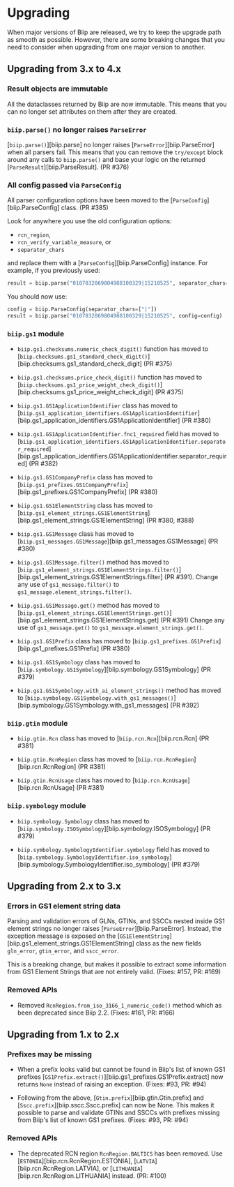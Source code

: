 # Upgrading

When major versions of Biip are released, we try to keep the upgrade path as
smooth as possible. However, there are some breaking changes that you need to
consider when upgrading from one major version to another.

## Upgrading from 3.x to 4.x

### Result objects are immutable

All the dataclasses returned by Biip are now immutable. This means that you can
no longer set attributes on them after they are created.

### `biip.parse()` no longer raises `ParseError`

[`biip.parse()`][biip.parse] no longer raises [`ParseError`][biip.ParseError]
when all parsers fail. This means that you can remove the `try/except` block
around any calls to `biip.parse()` and base your logic on the returned
[`ParseResult`][biip.ParseResult]. (PR #376)

### All config passed via `ParseConfig`

All parser configuration options have been moved to the
[`ParseConfig`][biip.ParseConfig] class. (PR #385)

Look for anywhere you use the old configuration options:

- `rcn_region`,
- `rcn_verify_variable_measure`, or
- `separator_chars`

and replace them with a [`ParseConfig`][biip.ParseConfig] instance.
For example, if you previously used:

```python
result = biip.parse("0107032069804988100329|15210525", separator_chars=["|"])
```

You should now use:

```python
config = biip.ParseConfig(separator_chars=["|"])
result = biip.parse("0107032069804988100329|15210525", config=config)
```

### `biip.gs1` module

- `biip.gs1.checksums.numeric_check_digit()` function has moved to
  [`biip.checksums.gs1_standard_check_digit()`][biip.checksums.gs1_standard_check_digit]
  (PR #375)

- `biip.gs1.checksums.price_check_digit()` function has moved to
  [`biip.checksums.gs1_price_weight_check_digit()`][biip.checksums.gs1_price_weight_check_digit]
  (PR #375)

- `biip.gs1.GS1ApplicationIdentifier` class has moved to
  [`biip.gs1_application_identifiers.GS1ApplicationIdentifier`][biip.gs1_application_identifiers.GS1ApplicationIdentifier]
  (PR #380)

- `biip.gs1.GS1ApplicationIdentifier.fnc1_required` field has moved to
  [`biip.gs1_application_identifiers.GS1ApplicationIdentifier.separator_required`][biip.gs1_application_identifiers.GS1ApplicationIdentifier.separator_required]
  (PR #382)

- `biip.gs1.GS1CompanyPrefix` class has moved to
  [`biip.gs1_prefixes.GS1CompanyPrefix`][biip.gs1_prefixes.GS1CompanyPrefix]
  (PR #380)

- `biip.gs1.GS1ElementString` class has moved to
  [`biip.gs1_element_strings.GS1ElementString`][biip.gs1_element_strings.GS1ElementString]
  (PR #380, #388)

- `biip.gs1.GS1Message` class has moved to
  [`biip.gs1_messages.GS1Message`][biip.gs1_messages.GS1Message]
  (PR #380)

- `biip.gs1.GS1Message.filter()` method has moved to
  [`biip.gs1_element_strings.GS1ElementStrings.filter()`][biip.gs1_element_strings.GS1ElementStrings.filter]
  (PR #391).
  Change any use of `gs1_message.filter()` to
  `gs1_message.element_strings.filter()`.

- `biip.gs1.GS1Message.get()` method has moved to
  [`biip.gs1_element_strings.GS1ElementStrings.get()`][biip.gs1_element_strings.GS1ElementStrings.get]
  (PR #391)
  Change any use of `gs1_message.get()` to `gs1_message.element_strings.get()`.

- `biip.gs1.GS1Prefix` class has moved to
  [`biip.gs1_prefixes.GS1Prefix`][biip.gs1_prefixes.GS1Prefix]
  (PR #380)

- `biip.gs1.GS1Symbology` class has moved to
  [`biip.symbology.GS1Symbology`][biip.symbology.GS1Symbology]
  (PR #379)

- `biip.gs1.GS1Symbology.with_ai_element_strings()` method has moved to
  [`biip.symbology.GS1Symbology.with_gs1_messages()`][biip.symbology.GS1Symbology.with_gs1_messages]
  (PR #392)

### `biip.gtin` module

- `biip.gtin.Rcn` class has moved to
  [`biip.rcn.Rcn`][biip.rcn.Rcn]
  (PR #381)

- `biip.gtin.RcnRegion` class has moved to
  [`biip.rcn.RcnRegion`][biip.rcn.RcnRegion]
  (PR #381)

- `biip.gtin.RcnUsage` class has moved to
  [`biip.rcn.RcnUsage`][biip.rcn.RcnUsage]
  (PR #381)

### `biip.symbology` module

- `biip.symbology.Symbology` class has moved to
  [`biip.symbology.ISOSymbology`][biip.symbology.ISOSymbology]
  (PR #379)

- `biip.symbology.SymbologyIdentifier.symbology` field has moved to
  [`biip.symbology.SymbologyIdentifier.iso_symbology`][biip.symbology.SymbologyIdentifier.iso_symbology]
  (PR #379)

## Upgrading from 2.x to 3.x

### Errors in GS1 element string data

Parsing and validation errors of GLNs, GTINs, and SSCCs nested inside GS1
element strings no longer raises [`ParseError`][biip.ParseError]. Instead, the
exception message is exposed on the
[`GS1ElementString`][biip.gs1_element_strings.GS1ElementString] class as the new
fields `gln_error`, `gtin_error`, and `sscc_error`.

This is a breaking change, but makes it possible to extract some information
from GS1 Element Strings that are not entirely valid.
(Fixes: #157, PR: #169)

### Removed APIs

- Removed `RcnRegion.from_iso_3166_1_numeric_code()` method which as been
  deprecated since Biip 2.2.
  (Fixes: #161, PR: #166)

## Upgrading from 1.x to 2.x

### Prefixes may be missing

- When a prefix looks valid but cannot be found in Biip's list of known GS1
  prefixes [`GS1Prefix.extract()`][biip.gs1_prefixes.GS1Prefix.extract] now
  returns `None` instead of raising an exception.
  (Fixes: #93, PR: #94)

- Following from the above, [`Gtin.prefix`][biip.gtin.Gtin.prefix] and
  [`Sscc.prefix`][biip.sscc.Sscc.prefix] can now be None. This makes it possible
  to parse and validate GTINs and SSCCs with prefixes missing from Biip's list
  of known GS1 prefixes. (Fixes: #93, PR: #94)

### Removed APIs

- The deprecated RCN region `RcnRegion.BALTICS` has been removed. Use
  [`ESTONIA`][biip.rcn.RcnRegion.ESTONIA],
  [`LATVIA`][biip.rcn.RcnRegion.LATVIA], or
  [`LITHUANIA`][biip.rcn.RcnRegion.LITHUANIA] instead. (PR: #100)
